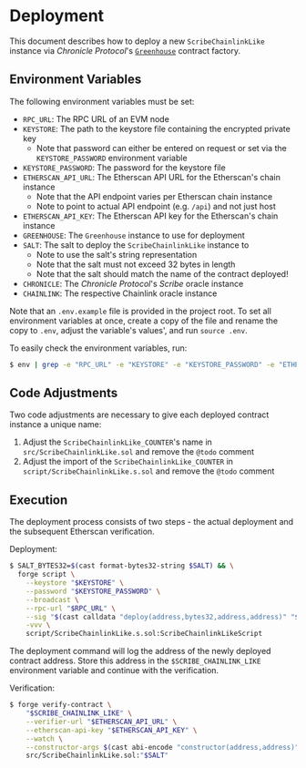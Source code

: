 # Deployment

This document describes how to deploy a new `ScribeChainlinkLike` instance via _Chronicle Protocol_'s [`Greenhouse`](https://github.com/chronicleprotocol/greenhouse) contract factory.

## Environment Variables

The following environment variables must be set:

- `RPC_URL`: The RPC URL of an EVM node
- `KEYSTORE`: The path to the keystore file containing the encrypted private key
    - Note that password can either be entered on request or set via the `KEYSTORE_PASSWORD` environment variable
- `KEYSTORE_PASSWORD`: The password for the keystore file
- `ETHERSCAN_API_URL`: The Etherscan API URL for the Etherscan's chain instance
    - Note that the API endpoint varies per Etherscan chain instance
    - Note to point to actual API endpoint (e.g. `/api`) and not just host
- `ETHERSCAN_API_KEY`: The Etherscan API key for the Etherscan's chain instance
- `GREENHOUSE`: The `Greenhouse` instance to use for deployment
- `SALT`: The salt to deploy the `ScribeChainlinkLike` instance to
    - Note to use the salt's string representation
    - Note that the salt must not exceed 32 bytes in length
    - Note that the salt should match the name of the contract deployed!
- `CHRONICLE`: The _Chronicle Protocol_'s _Scribe_ oracle instance
- `CHAINLINK`: The respective Chainlink oracle instance

Note that an `.env.example` file is provided in the project root. To set all environment variables at once, create a copy of the file and rename the copy to `.env`, adjust the variable's values', and run `source .env`.

To easily check the environment variables, run:

```bash
$ env | grep -e "RPC_URL" -e "KEYSTORE" -e "KEYSTORE_PASSWORD" -e "ETHERSCAN_API_URL" -e "ETHERSCAN_API_KEY" -e "GREENHOUSE" -e "SALT" -e "CHRONICLE" -e "CHAINLINK"
```

## Code Adjustments

Two code adjustments are necessary to give each deployed contract instance a unique name:

1. Adjust the `ScribeChainlinkLike_COUNTER`'s name in `src/ScribeChainlinkLike.sol` and remove the `@todo` comment
2. Adjust the import of the `ScribeChainlinkLike_COUNTER` in `script/ScribeChainlinkLike.s.sol` and remove the `@todo` comment

## Execution

The deployment process consists of two steps - the actual deployment and the subsequent Etherscan verification.

Deployment:

```bash
$ SALT_BYTES32=$(cast format-bytes32-string $SALT) && \
  forge script \
    --keystore "$KEYSTORE" \
    --password "$KEYSTORE_PASSWORD" \
    --broadcast \
    --rpc-url "$RPC_URL" \
    --sig "$(cast calldata "deploy(address,bytes32,address,address)" "$GREENHOUSE" "$SALT_BYTES32" "$CHRONICLE" "$CHAINLINK")" \
    -vvv \
    script/ScribeChainlinkLike.s.sol:ScribeChainlinkLikeScript
```

The deployment command will log the address of the newly deployed contract address. Store this address in the `$SCRIBE_CHAINLINK_LIKE` environment variable and continue with the verification.

Verification:

```bash
$ forge verify-contract \
    "$SCRIBE_CHAINLINK_LIKE" \
    --verifier-url "$ETHERSCAN_API_URL" \
    --etherscan-api-key "$ETHERSCAN_API_KEY" \
    --watch \
    --constructor-args $(cast abi-encode "constructor(address,address)" "$CHRONICLE" "$CHAINLINK") \
    src/ScribeChainlinkLike.sol:"$SALT"
```
